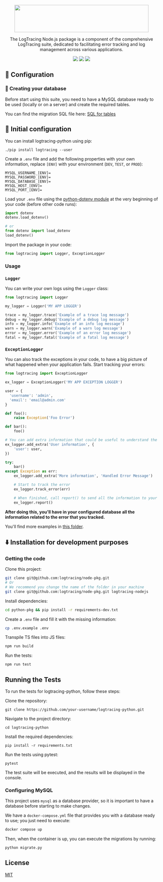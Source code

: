 <p align="center">
  <img width="442" height="90" src="https://github.com/logtracing/node-pkg/assets/55886451/a605b6fd-14c8-4d0d-9cfa-c8f0742aa5ec">
</p>

<p align="center">The LogTracing Node.js package is a component of the comprehensive LogTracing suite, dedicated to facilitating error tracking and log management across various applications.</p>


<p align="center">
  <a href="https://github.com/logtracing/python-pkg/actions"><img src="https://github.com/logtracing/python-pkg/actions/workflows/python.yml/badge.svg"></a>
  <a href="https://pypi.org/project/logtracing-python/"><img src="https://img.shields.io/pypi/v/logtracing-python?color=blue"></a>
  <a href="https://github.com/logtracing/python-pkg/blob/main/LICENSE"><img src="https://img.shields.io/pypi/l/logtracing-python?color=blue"></a>
</p>

## :book: Configuration

### :open_file_folder: Creating your database
Before start using this suite, you need to have a MySQL database ready to be used (locally or on a server) and create the required tables.

You can find the migration SQL file here: [SQL for tables](https://github.com/logtracing/node-pkg/blob/main/database.sql)

## :wrench: Initial configuration
You can install logtracing-python using pip:

    ./pip install logtracing --user

Create a `.env` file and add the following properties with your own information, replace `[ENV]` with your environment (`DEV`, `TEST`, or `PROD`):
```properties
MYSQL_USERNAME_[ENV]=
MYSQL_PASSWORD_[ENV]=
MYSQL_DATABASE_[ENV]=
MYSQL_HOST_[ENV]=
MYSQL_PORT_[ENV]=
```
Load your `.env` file using the [python-dotenv module](https://pypi.org/project/python-dotenv/) at the very beginning of your code (before other code runs):
```python
import dotenv
dotenv.load_dotenv()

# or
from dotenv import load_dotenv
load_dotenv()
```

Import the package in your code:
```python
from logtracing import Logger, ExceptionLogger
```

### Usage
### `Logger`
You can write your own logs using the `Logger` class:
```python
from logtracing import Logger

my_logger = Logger('MY APP LOGGER')

trace = my_logger.trace('Example of a trace log message')
debug = my_logger.debug('Example of a debug log message')
info = my_logger.info('Example of an info log message')
warn = my_logger.warn('Example of a warn log message')
error = my_logger.error('Example of an error log message')
fatal = my_logger.fatal('Example of a fatal log message')
```

### `ExceptionLogger`
You can also track the exceptions in your code, to have a big picture of what happened when your application fails. Start tracking your errors:
```python
from logtracing import ExceptionLogger

ex_logger = ExceptionLogger('MY APP EXCEPTION LOGGER')

user = {
  'username': 'admin',
  'email': 'email@admin.com'
}

def foo():
    raise Exception('Foo Error')

def bar():
    foo()

# You can add extra information that could be useful to understand the error
ex_logger.add_extra('User information', {
    'user': user,
})

try:
    bar()
except Exception as err:
    ex_logger.add_extra('More information', 'Handled Error Message')

    # Start to track the error
    ex_logger.track_error(err)

    # When finished, call report() to send all the information to your DB
    ex_logger.report()
```

**After doing this, you'll have in your configured database all the information related to the error that you tracked.**

You'll find more examples in [this folder](https://github.com/logtracing/python-pkg/blob/main/examples).

## :arrow_down: Installation for development purposes
### Getting the code
Clone this project:
```bash
git clone git@github.com:logtracing/node-pkg.git
# Or 
# We recommend you change the name of the folder in your machine
git clone git@github.com:logtracing/node-pkg.git logtracing-nodejs
```

Install dependencies:
```bash
cd python-pkg && pip install -r requirements-dev.txt
```

Create a `.env` file and fill it with the missing information:
```bash
cp .env.example .env
```

Transpile TS files into JS files:
```bash
npm run build
```

Run the tests:
```bash
npm run test
```
## Running the Tests
To run the tests for logtracing-python, follow these steps:

Clone the repository:

    git clone https://github.com/your-username/logtracing-python.git

Navigate to the project directory:

    cd logtracing-python

Install the required dependencies:

    pip install -r requirements.txt
Run the tests using pytest:

    pytest
The test suite will be executed, and the results will be displayed in the console.

### Configuring MySQL
This project uses `mysql` as a database provider, so it is important to have a database before starting to make changes.

We have a `docker-compose.yml` file that provides you with a database ready to use; you just need to execute:
```bash
docker compose up
```

Then, when the container is up, you can execute the migrations by running:
```bash
python migrate.py
```

## License
[MIT](https://github.com/logtracing/python-pkg/blob/main/LICENSE)
